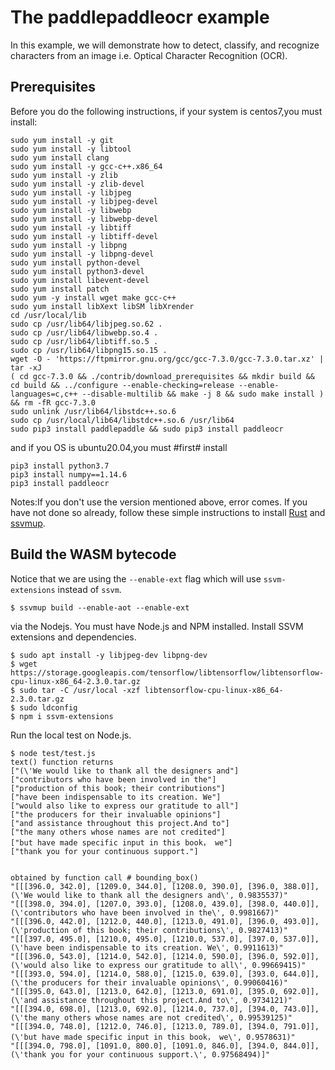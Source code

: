 
# The paddlepaddleocr example

In this example, we will demonstrate how to detect, classify, and recognize characters from an image i.e. Optical Character Recognition (OCR).

## Prerequisites
Before you do the following instructions, 
if your system is centos7,you must install:
```
sudo yum install -y git
sudo yum install -y libtool
sudo yum install clang
sudo yum install -y gcc-c++.x86_64
sudo yum install -y zlib
sudo yum install -y zlib-devel
sudo yum install -y libjpeg
sudo yum install -y libjpeg-devel
sudo yum install -y libwebp
sudo yum install -y libwebp-devel
sudo yum install -y libtiff
sudo yum install -y libtiff-devel
sudo yum install -y libpng
sudo yum install -y libpng-devel
sudo yum install python-devel
sudo yum install python3-devel
sudo yum install libevent-devel
sudo yum install patch
sudo yum -y install wget make gcc-c++
sudo yum install libXext libSM libXrender
cd /usr/local/lib
sudo cp /usr/lib64/libjpeg.so.62 .
sudo cp /usr/lib64/libwebp.so.4 .
sudo cp /usr/lib64/libtiff.so.5 .
sudo cp /usr/lib64/libpng15.so.15 .
wget -O - 'https://ftpmirror.gnu.org/gcc/gcc-7.3.0/gcc-7.3.0.tar.xz' | tar -xJ
( cd gcc-7.3.0 && ./contrib/download_prerequisites && mkdir build && cd build && ../configure --enable-checking=release --enable-languages=c,c++ --disable-multilib && make -j 8 && sudo make install ) && rm -fR gcc-7.3.0
sudo unlink /usr/lib64/libstdc++.so.6
sudo cp /usr/local/lib64/libstdc++.so.6 /usr/lib64
sudo pip3 install paddlepaddle && sudo pip3 install paddleocr
```
and if you OS is ubuntu20.04,you must #first# install
```
pip3 install python3.7
pip3 install numpy==1.14.6
pip3 install paddleocr
```
Notes:If you don't use the version mentioned above, error comes.
If you have not done so already, follow these simple instructions to install [Rust](https://www.rust-lang.org/tools/install) and [ssvmup](https://www.secondstate.io/articles/ssvmup/).

## Build the WASM bytecode
Notice that we are using the `--enable-ext` flag which will use `ssvm-extensions` instead of `ssvm`.

```
$ ssvmup build --enable-aot --enable-ext
```



 via the Nodejs.
 You must have Node.js and NPM installed. Install SSVM extensions and dependencies.

```
$ sudo apt install -y libjpeg-dev libpng-dev
$ wget https://storage.googleapis.com/tensorflow/libtensorflow/libtensorflow-cpu-linux-x86_64-2.3.0.tar.gz
$ sudo tar -C /usr/local -xzf libtensorflow-cpu-linux-x86_64-2.3.0.tar.gz
$ sudo ldconfig
$ npm i ssvm-extensions
```

Run the local test on Node.js.

```
$ node test/test.js
text() function returns
["(\'We would like to thank all the designers and"]
["contributors who have been involved in the"]
["production of this book; their contributions"]
["have been indispensable to its creation. We"]
["would also like to express our gratitude to all"]
["the producers for their invaluable opinions"]
["and assistance throughout this project.And to"]
["the many others whose names are not credited"]
["but have made specific input in this book， we"]
["thank you for your continuous support."]


obtained by function call # bounding_box()
"[[[396.0, 342.0], [1209.0, 344.0], [1208.0, 390.0], [396.0, 388.0]], (\'We would like to thank all the designers and\', 0.9835537)"
"[[[398.0, 394.0], [1207.0, 393.0], [1208.0, 439.0], [398.0, 440.0]], (\'contributors who have been involved in the\', 0.9981667)"
"[[[396.0, 442.0], [1212.0, 440.0], [1213.0, 491.0], [396.0, 493.0]], (\'production of this book; their contributions\', 0.9827413)"
"[[[397.0, 495.0], [1210.0, 495.0], [1210.0, 537.0], [397.0, 537.0]], (\'have been indispensable to its creation. We\', 0.9911613)"
"[[[396.0, 543.0], [1214.0, 542.0], [1214.0, 590.0], [396.0, 592.0]], (\'would also like to express our gratitude to all\', 0.99669415)"
"[[[393.0, 594.0], [1214.0, 588.0], [1215.0, 639.0], [393.0, 644.0]], (\'the producers for their invaluable opinions\', 0.99060416)"
"[[[395.0, 643.0], [1213.0, 642.0], [1213.0, 691.0], [395.0, 692.0]], (\'and assistance throughout this project.And to\', 0.9734121)"
"[[[394.0, 698.0], [1213.0, 692.0], [1214.0, 737.0], [394.0, 743.0]], (\'the many others whose names are not credited\', 0.99539125)"
"[[[394.0, 748.0], [1212.0, 746.0], [1213.0, 789.0], [394.0, 791.0]], (\'but have made specific input in this book， we\', 0.9578631)"
"[[[394.0, 798.0], [1091.0, 800.0], [1091.0, 846.0], [394.0, 844.0]], (\'thank you for your continuous support.\', 0.97568494)]"


```
